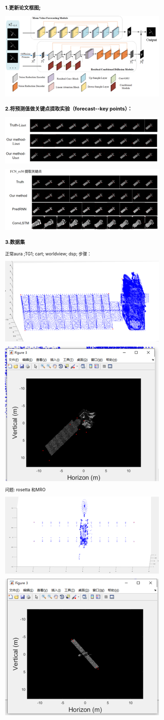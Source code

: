 ### 1.更新论文框图;

![论文visio图5.7深夜](img/论文visio图5.7深夜.png)

### 2.将预测值做关键点提取实验（forecast--key points）：

![1715062651467](img/1715062651467.png)

![1715062677042](img/1715062677042.png)

###  3.数据集
正常aura ;TG1; cart;  worldview; dsp; 
步骤：

![1715063636281](img/1715063636281.png)

![1715063653340](img/1715063653340.png)

问题: rosetta 和MRO

![1715063362878](img/1715063362878.png)

![1715063380412](img/1715063380412.png)
